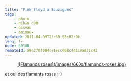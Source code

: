 ```yaml
---
title: "Pink floyd à Bouzigues"
tags:
    - photo
    - nikon d90
    - oiseau
    - animaux
updated: 2011-04-09T22:39:55+02:00
lang: fr
node: 69108
remoteId: a96270f004ce1ecc0b8c441a9ad31c42
---
```

<figure class="object-center"><a href="/images/flamands-roses.jpg">![Flamands roses](/images/660x/flamands-roses.jpg)
</a></figure>


et oui des flamants roses :-)

